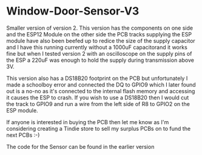 # Window-Door-Sensor-V3
Smaller version of version 2.
This version has the components on one side and the ESP12 Module on the other side the PCB tracks supplying the
ESP module have also been beefed up to redice the size  of the supply capacitor and I have this  running currently
without a 1000uF capacitorand it works fine but when I tested version 2 with an oscilloscope on the supply pins of
the ESP a 220uF was enough to hold the  supply during transmission above 3V.

This version also has a DS18B20 footprint on the PCB but unfortunately I made a schoolboy error and connected the DQ
to GPIO9 which I later found out is a no-no as it's connected to the internal flash memory and accessing it causes
the ESP to crash.  If you wish to use a DS18B20 then I would cut the track to GPIO9 and run a wire from the left side
of R8 to GPIO2 on the ESP module.

If anyone is interested in buying the PCB then let  me know as I'm considering creating a Tindie store to sell
my surplus PCBs on to fund the next PCBs :-)

The code for the Sensor can be found in the earlier version
